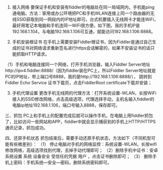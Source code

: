 1. 接入网络
要保证手机和安装有fiddler的电脑处在同一局域网内，手机能ping通电脑。方法：家用或办公环境把PC和手机WLAN连接上同一个路由器的无线SSID获取到同一网段内的IP地址即可。台式机要插入无线网卡才能连WiFi，最好用笔记本电脑和手机连同一WiFi很方便。如下图，我的手机IP是192.168.1.104，与电脑192.168.1.106可互通，就能访问192.168.1.106:8888。


2. 手机安装根证书
在手机上需要安装Fiddler根证书，因为Fiddler是通过自己生成的证书对网络请求重新签名进行https会话解密的，如果不安装证书的话只能抓取HTTP请求。

（1）手机和电脑连接同一个网络，打开手机浏览器，输入Fiddler Server地址http://ipv4.fiddler:8888/（因为fiddler装在PC上，所以Fiddler Server地址就是PC的IP地址，带上端口号8888，我的是http://192.168.1.106:8888/）， 跳转到 Fiddler Echo Service 证书下载页，点击FiddlerRoot certificate下载并安装；


3. 手机代理设置
更改手机无线网的代理方法：打开系统设置-WLAN，长按WiFi接入的SSID修改网络，点击高级选项，代理选择手动，主机名输入fiddler的电脑ip地址192.168.1.106，端口号输入8888，保存即可。


三、抓包
PC上和手机上的配置完成后就可以操作手机，在电脑上用fiddler抓包了，比如访问一些网站和APP，fiddler中就会显示捕获到的手机上HTTP/HTTPS通讯记录，抓包成功。

四、还原手机状态
抓包结束后，需要手动还原手机状态，方法如下（不同机型可能有些微差别）：
（1） 停止电脑对手机的网络监控：系统设置-WLAN，长按wifi修改网络，高级选项找到代理，去掉手动代理即可；
（2）删除手机中证书：安卓系统设置 系统 设备安全 受信任的凭据 用户 ，点击证书删除即可；
（3） 删除手机上密码：手机系统—安全—密码，删除系统密码即可。
